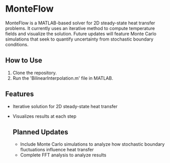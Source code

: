 # MonteFlow
MonteFlow is a MATLAB-based solver for 2D steady-state heat transfer problems. It currently uses an iterative method to compute temperature fields and visualize the solution. Future updates will feature Monte Carlo simulations that seek to quantify uncertainty from stochastic boundary conditions.

## How to Use
1. Clone the repository.
2. Run the 'BilinearInterpolation.m' file in MATLAB.

## Features
- Iterative solution for 2D steady-state heat transfer
- Visualizes results at each step

  ## Planned Updates
  - Include Monte Carlo simulations to analyze how stochastic boundary fluctuations influence heat transfer
  - Complete FFT analysis to analyze results
